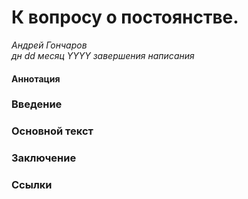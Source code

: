 # К вопросу о постоянстве.
*Андрей Гончаров*  
*дн dd месяц YYYY завершения написания*  
#### Аннотация
### Введение
### Основной текст
### Заключение
### Ссылки
